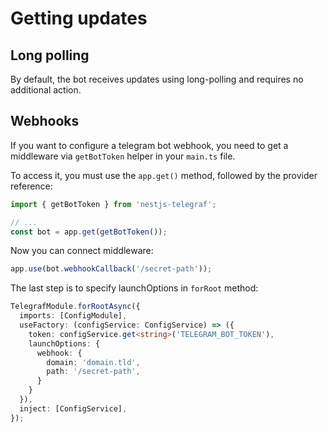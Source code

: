 # Getting updates
## Long polling

By default, the bot receives updates using long-polling and requires no additional action.

## Webhooks

If you want to configure a telegram bot webhook, you need to get a middleware via `getBotToken` helper in your `main.ts` file.

To access it, you must use the `app.get()` method, followed by the provider reference:
```typescript
import { getBotToken } from 'nestjs-telegraf';

// ...
const bot = app.get(getBotToken());
```

Now you can connect middleware:
```typescript
app.use(bot.webhookCallback('/secret-path'));
```

The last step is to specify launchOptions in `forRoot` method:
```typescript
TelegrafModule.forRootAsync({
  imports: [ConfigModule],
  useFactory: (configService: ConfigService) => ({
    token: configService.get<string>('TELEGRAM_BOT_TOKEN'),
    launchOptions: {
      webhook: {
        domain: 'domain.tld',
        path: '/secret-path',
      }
    }
  }),
  inject: [ConfigService],
});
```
